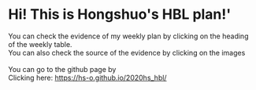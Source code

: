 <h1>Hi! This is Hongshuo's HBL plan!'</h1>

You can check the evidence of my weekly plan by clicking on the heading of the weekly table. <br/>
You can also check the source of the evidence by clicking on the images<br/><br/>
You can go to the github page by <br/>
Clicking here: https://hs-o.github.io/2020hs_hbl/
